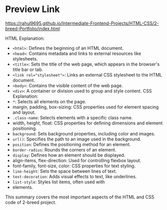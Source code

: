 # Preview Link

https://rahul9695.github.io/Intermediate-Frontend-Projects/HTML-CSS/2-breed-Portfolio/index.html

HTML Explanation:
- `<html>`: Defines the beginning of an HTML document.
- `<head>`: Contains metadata and links to external resources like stylesheets.
- `<title>`: Sets the title of the web page, which appears in the browser's title bar or tab.
- `<link rel="stylesheet">`: Links an external CSS stylesheet to the HTML document.
- `<body>`: Contains the visible content of the web page.
- `<div>`: A container or division used to group and style content.
CSS Explanation:
- `*`: Selects all elements on the page.
- margin, padding, box-sizing: CSS properties used for element spacing and layout.
- `.class-name`: Selects elements with a specific class name.
- width, height, float: CSS properties for defining dimensions and element positioning.
- `background`: Sets background properties, including color and images.
- `url()`: Specifies the path to an image used in the background.
- `position`: Defines the positioning method for an element.
- `border-radius`: Rounds the corners of an element.
- `display`: Defines how an element should be displayed.
- align-items, flex-direction: Used for controlling flexbox layout.
- font-family, font-size, color: CSS properties for text styling.
- `line-height`: Sets the space between lines of text.
- `text-decoration`: Adds visual effects to text, like underlines.
- `list-style`: Styles list items, often used with <li> elements.

This summary covers the most important aspects of the HTML and CSS code of 2-breed project.
